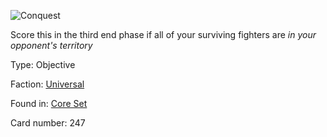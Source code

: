 
![Conquest](https://warhammerunderworlds.com/wp-content/uploads/sites/6/2017/12/247_ENG-Conquest.png)

Score this in the third end phase if all of your surviving fighters are <i>in your opponent's territory</i>

Type: Objective

Faction: [Universal](/factions/universal.md)

Found in: [Core Set](/locations/core-set.md)

Card number: 247
